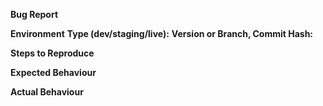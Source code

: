 **Bug Report**


**Environment**
**Type (dev/staging/live):**
**Version or Branch, Commit Hash:**


**Steps to Reproduce**


**Expected Behaviour**


**Actual Behaviour**
